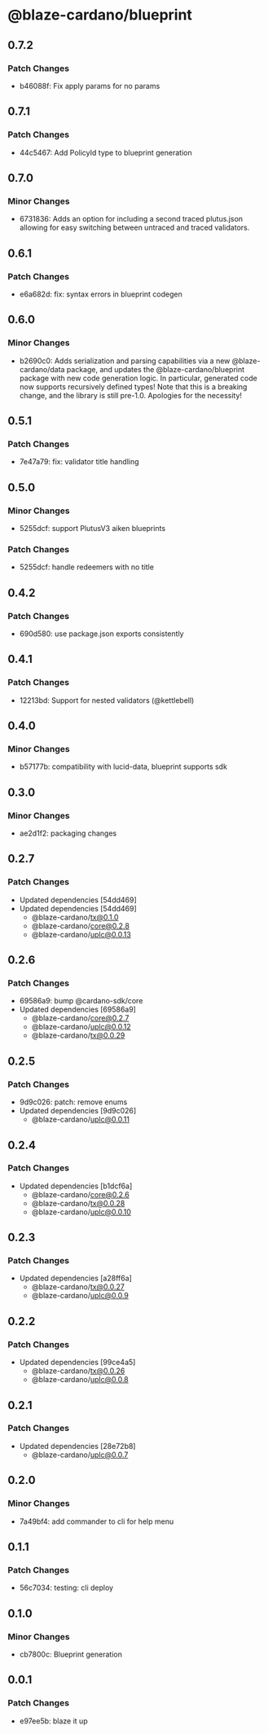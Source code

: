 # @blaze-cardano/blueprint

## 0.7.2

### Patch Changes

- b46088f: Fix apply params for no params

## 0.7.1

### Patch Changes

- 44c5467: Add PolicyId type to blueprint generation

## 0.7.0

### Minor Changes

- 6731836: Adds an option for including a second traced plutus.json allowing for easy switching between untraced and traced validators.

## 0.6.1

### Patch Changes

- e6a682d: fix: syntax errors in blueprint codegen

## 0.6.0

### Minor Changes

- b2690c0: Adds serialization and parsing capabilities via a new @blaze-cardano/data package, and updates the @blaze-cardano/blueprint package with new code generation logic. In particular, generated code now supports recursively defined types! Note that this is a breaking change, and the library is still pre-1.0. Apologies for the necessity!

## 0.5.1

### Patch Changes

- 7e47a79: fix: validator title handling

## 0.5.0

### Minor Changes

- 5255dcf: support PlutusV3 aiken blueprints

### Patch Changes

- 5255dcf: handle redeemers with no title

## 0.4.2

### Patch Changes

- 690d580: use package.json exports consistently

## 0.4.1

### Patch Changes

- 12213bd: Support for nested validators (@kettlebell)

## 0.4.0

### Minor Changes

- b57177b: compatibility with lucid-data, blueprint supports sdk

## 0.3.0

### Minor Changes

- ae2d1f2: packaging changes

## 0.2.7

### Patch Changes

- Updated dependencies [54dd469]
- Updated dependencies [54dd469]
  - @blaze-cardano/tx@0.1.0
  - @blaze-cardano/core@0.2.8
  - @blaze-cardano/uplc@0.0.13

## 0.2.6

### Patch Changes

- 69586a9: bump @cardano-sdk/core
- Updated dependencies [69586a9]
  - @blaze-cardano/core@0.2.7
  - @blaze-cardano/uplc@0.0.12
  - @blaze-cardano/tx@0.0.29

## 0.2.5

### Patch Changes

- 9d9c026: patch: remove enums
- Updated dependencies [9d9c026]
  - @blaze-cardano/uplc@0.0.11

## 0.2.4

### Patch Changes

- Updated dependencies [b1dcf6a]
  - @blaze-cardano/core@0.2.6
  - @blaze-cardano/tx@0.0.28
  - @blaze-cardano/uplc@0.0.10

## 0.2.3

### Patch Changes

- Updated dependencies [a28ff6a]
  - @blaze-cardano/tx@0.0.27
  - @blaze-cardano/uplc@0.0.9

## 0.2.2

### Patch Changes

- Updated dependencies [99ce4a5]
  - @blaze-cardano/tx@0.0.26
  - @blaze-cardano/uplc@0.0.8

## 0.2.1

### Patch Changes

- Updated dependencies [28e72b8]
  - @blaze-cardano/uplc@0.0.7

## 0.2.0

### Minor Changes

- 7a49bf4: add commander to cli for help menu

## 0.1.1

### Patch Changes

- 56c7034: testing: cli deploy

## 0.1.0

### Minor Changes

- cb7800c: Blueprint generation

## 0.0.1

### Patch Changes

- e97ee5b: blaze it up
